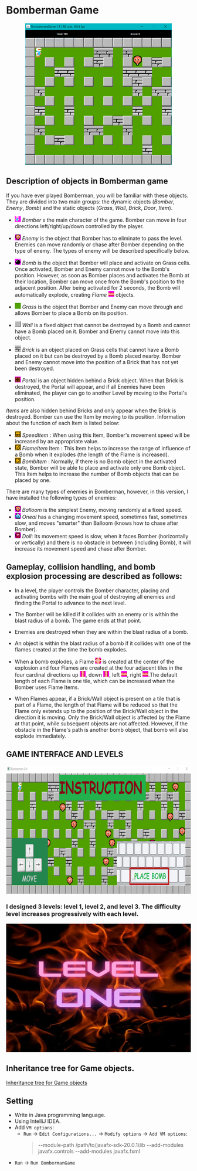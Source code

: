 # Bomberman Game 


<center>
   <img src="res/demo.png" alt="drawing" width="400"/>
</center>

## Description of objects in Bomberman game

If you have ever played Bomberman, you will be familiar with these objects. They are divided into two main groups: the dynamic objects (_Bomber_, _Enemy_, _Bomb_) and the static objects (_Grass_, _Wall_, _Brick_, _Door_, _Item_).

- ![](res/sprites/player_down.png) _Bomber_ s the main character of the game. Bomber can move in four directions left/right/up/down controlled by the player.
- ![](res/sprites/balloom_left1.png) _Enemy_ is the object that Bomber has to eliminate to pass the level. Enemies can move randomly or chase after Bomber depending on the type of enemy. The types of enemy will be described specifically below.
- ![](res/sprites/bomb.png) _Bomb_ is the object that Bomber will place and activate on Grass cells. Once activated, Bomber and Enemy cannot move to the Bomb's position. However, as soon as Bomber places and activates the Bomb at their location, Bomber can move once from the Bomb's position to the adjacent position. After being activated for 2 seconds, the Bomb will automatically explode, creating _Flame_ ![](res/sprites/explosion_horizontal.png) objects.

- ![](res/sprites/grass.png) _Grass_ is the object that Bomber and Enemy can move through and allows Bomber to place a Bomb on its position.
- ![](res/sprites/wall.png) _Wall_ is a fixed object that cannot be destroyed by a Bomb and cannot have a Bomb placed on it. Bomber and Enemy cannot move into this object.
- ![](res/sprites/brick.png) _Brick_ is an object placed on Grass cells that cannot have a Bomb placed on it but can be destroyed by a Bomb placed nearby. Bomber and Enemy cannot move into the position of a Brick that has not yet been destroyed.

- ![](res/sprites/portal.png) _Portal_ is an object hidden behind a Brick object. When that Brick is destroyed, the Portal will appear, and if all Enemies have been eliminated, the player can go to another Level by moving to the Portal's position.

_Items_ are also hidden behind Bricks and only appear when the Brick is destroyed. Bomber can use the Item by moving to its position. Information about the function of each Item is listed below:

- ![](res/sprites/powerup_speed.png) _SpeedItem_ : When using this Item, Bomber's movement speed will be increased by an appropriate value.
- ![](res/sprites/powerup_flames.png) _FlameItem_ Item : This Item helps to increase the range of influence of a Bomb when it explodes (the length of the Flame is increased).
- ![](res/sprites/powerup_bombs.png) _BombItem_ : Normally, if there is no Bomb object in the activated state, Bomber will be able to place and activate only one Bomb object. This Item helps to increase the number of Bomb objects that can be placed by one.

There are many types of enemies in Bomberman, however, in this version, I have installed the following types of enemies:

- ![](res/sprites/balloom_left1.png) _Balloom_ is the simplest Enemy, moving randomly at a fixed speed.
- ![](res/sprites/oneal_left1.png) _Oneal_ has a changing movement speed, sometimes fast, sometimes slow, and moves "smarter" than Balloom (knows how to chase after Bomber).
- ![](res/sprites/doll_left1.png) _Doll_: Its movement speed is slow, when it faces Bomber (horizontally or vertically) and there is no obstacle in between (including Bomb), it will increase its movement speed and chase after Bomber.


## Gameplay, collision handling, and bomb explosion processing are described as follows:
- In a level, the player controls the Bomber character, placing and activating bombs with the main goal of destroying all enemies and finding the Portal to advance to the next level.

- The Bomber will be killed if it collides with an enemy or is within the blast radius of a bomb. The game ends at that point.

- Enemies are destroyed when they are within the blast radius of a bomb.

- An object is within the blast radius of a bomb if it collides with one of the flames created at the time the bomb explodes.

- When a bomb explodes, a Flame ![](res/sprites/bomb_exploded.png) is created at the center of the explosion and four Flames are created at the four adjacent tiles in the four cardinal directions up ![](res/sprites/explosion_vertical.png), down ![](res/sprites/explosion_vertical.png), left ![](res/sprites/explosion_horizontal.png), right ![](res/sprites/explosion_horizontal.png).The default length of each Flame is one tile, which can be increased when the Bomber uses Flame Items.

- When Flames appear, if a Brick/Wall object is present on a tile that is part of a Flame, the length of that Flame will be reduced so that the Flame only extends up to the position of the Brick/Wall object in the direction it is moving. Only the Brick/Wall object is affected by the Flame at that point, while subsequent objects are not affected. However, if the obstacle in the Flame's path is another bomb object, that bomb will also explode immediately.


## GAME INTERFACE AND LEVELS

 <img src="res/image/instruction.png" alt="drawing" width="600" height="350"/>

### I designed 3 levels: level 1, level 2, and level 3. The difficulty level increases progressively with each level.

<img src="res/image/level1.jpg" alt="drawing" width="600" height="350"/>

## Inheritance tree for Game objects.

 [Inheritance tree for Game objects](https://github.com/VuTuanAnh-1368/Bomberman/blob/main/UML%20Bomberman.pdf)
 
## Setting
* Write in Java programming language.
* Using IntelliJ IDEA.
* Add `VM options`:
  * `Run` -> `Edit Configurations...`
    -> `Modify options` -> `Add VM options`:
    > --module-path /path/to/javafx-sdk-20.0.1\lib
    > --add-modules
    > javafx.controls
    > --add-modules
    > javafx.fxml
* `Run` -> `Run BombermanGame`
